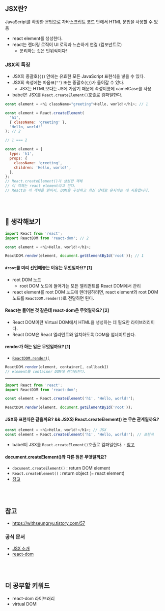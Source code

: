 ## JSX란?

JavaScript를 확장한 문법으로 자바스크립트 코드 안에서 HTML 문법을 사용할 수 있음

- react element를 생성한다.
- react는 렌더링 로직이 UI 로직과 느슨하게 연결 (컴포넌트로)
  - 분리하는 것은 인위적이다!

### JSX의 특징

- JSX의 중괄호(`{}`) 안에는 유효한 모든 JavaScript 표현식을 넣을 수 있다.
- JSX의 속성에는 따옴표(`""`) 또는 중괄호(`{}`)가 들어갈 수 있다.
  - JSX는 HTML보다는 JS에 가깝기 때문에 속성이름에 camelCase를 사용
- babel은 JSX를 `React.createElement()`호출로 컴파일한다.

```js
const element = <h1 className="greeting">Hello, world!</h1>; // 1

const element = React.createElement(
  'h1',
  { className: 'greeting' },
  'Hello, world!'
); // 2

// 1 === 2

const element = {
  type: 'h1',
  props: {
    className: 'greeting',
    children: 'Hello, world!',
  },
};
// React.createElement()가 생성한 객체
// 이 객체는 react element라고 한다.
// React는 이 객체를 읽어서, DOM을 구성하고 최신 상태로 유지하는 데 사용합니다.
```

<br>
<br>

## 🤔 생각해보기

```js
import React from 'react';
import ReactDOM from 'react-dom'; // 2

const element = <h1>Hello, world!</h1>;

ReactDOM.render(element, document.getElementById('root')); // 1
```

#### `#root`를 미리 선언해놓는 이유는 무엇일까요? [1]

- root DOM 노드
  - root DOM 노드에 들어가는 모든 엘리먼트를 React DOM에서 관리
- react element를 root DOM 노드에 렌더링하려면, react element와 root DOM 노드를 `ReactDOM.render()`로 전달하면 된다.

#### React는 들어본 것 같은데 react-dom은 무엇일까요? [2]

- React DOM이란 Virtual DOM에서 HTML을 생성하는 데 필요한 라이브러리이다.
- React DOM은 React 엘리먼트와 일치하도록 DOM을 업데이트한다.

#### render가 하는 일은 무엇일까요? [1]

- [`ReactDOM.render()`](https://ko.reactjs.org/docs/react-dom.html#render)

```js
ReactDOM.render(element, container[, callback])
// element를 container DOM에 렌더링한다.
```

---

```js
import React from 'react';
import ReactDOM from 'react-dom';

const element = React.createElement('h1', 'Hello, world!');

ReactDOM.render(element, document.getElementById('root'));
```

#### JSX와 표현식은 같을까요? && JSX와 React.createElement() 는 무슨 관계일까요?

```js
const element = <h1>Hello, world!</h1>; // JSX
const element = React.createElement('h1', 'Hello, world!'); // 표현식
```

- babel이 JSX를 `React.createElement()`호출로 컴파일한다. - [참고](https://ko.reactjs.org/docs/introducing-jsx.html#jsx-represents-objects)

#### document.createElement()와 다른 점은 무엇일까요?

- `document.createElement()` : return DOM element
- `React.createElement()` : return object (= react element)
- [참고](https://ko.reactjs.org/docs/introducing-jsx.html#jsx-represents-objects)

<br>
<br>

## 참고

- https://withseungryu.tistory.com/57

### 공식 문서

- [JSX 소개](https://ko.reactjs.org/docs/introducing-jsx.html)
- [react-dom](https://ko.reactjs.org/docs/react-dom.html)

<br>
<br>

## 더 공부할 키워드

- react-dom 라이브러리
- virtual DOM
